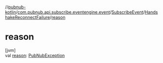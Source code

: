 //[pubnub-kotlin](../../../../index.md)/[com.pubnub.api.subscribe.eventengine.event](../../index.md)/[SubscribeEvent](../index.md)/[HandshakeReconnectFailure](index.md)/[reason](reason.md)

# reason

[jvm]\
val [reason](reason.md): [PubNubException](../../../com.pubnub.api/-pub-nub-exception/index.md)
